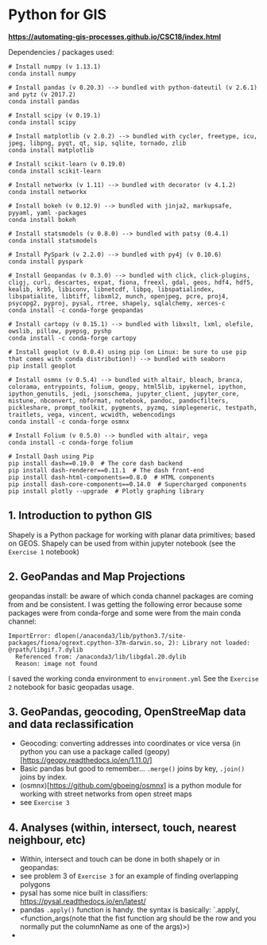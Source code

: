 # Python for GIS

__https://automating-gis-processes.github.io/CSC18/index.html__

Dependencies / packages used:
```
# Install numpy (v 1.13.1)
conda install numpy

# Install pandas (v 0.20.3) --> bundled with python-dateutil (v 2.6.1) and pytz (v 2017.2)
conda install pandas

# Install scipy (v 0.19.1)
conda install scipy

# Install matplotlib (v 2.0.2) --> bundled with cycler, freetype, icu, jpeg, libpng, pyqt, qt, sip, sqlite, tornado, zlib
conda install matplotlib

# Install scikit-learn (v 0.19.0)
conda install scikit-learn

# Install networkx (v 1.11) --> bundled with decorator (v 4.1.2)
conda install networkx

# Install bokeh (v 0.12.9) --> bundled with jinja2, markupsafe, pyyaml, yaml -packages
conda install bokeh

# Install statsmodels (v 0.8.0) --> bundled with patsy (0.4.1)
conda install statsmodels

# Install PySpark (v 2.2.0) --> bundled with py4j (v 0.10.6)
conda install pyspark

# Install Geopandas (v 0.3.0) --> bundled with click, click-plugins, cligj, curl, descartes, expat, fiona, freexl, gdal, geos, hdf4, hdf5, kealib, krb5, libiconv, libnetcdf, libpq, libspatialindex, libspatialite, libtiff, libxml2, munch, openjpeg, pcre, proj4, psycopg2, pyproj, pysal, rtree, shapely, sqlalchemy, xerces-c
conda install -c conda-forge geopandas

# Install cartopy (v 0.15.1) --> bundled with libxslt, lxml, olefile, owslib, pillow, pyepsg, pyshp
conda install -c conda-forge cartopy

# Install geoplot (v 0.0.4) using pip (on Linux: be sure to use pip that comes with conda distribution!) --> bundled with seaborn
pip install geoplot

# Install osmnx (v 0.5.4) --> bundled with altair, bleach, branca, colorama, entrypoints, folium, geopy, html5lib, ipykernel, ipython, ipython_genutils, jedi, jsonschema, jupyter_client, jupyter_core, mistune, nbconvert, nbformat, notebook, pandoc, pandocfilters, pickleshare, prompt_toolkit, pygments, pyzmq, simplegeneric, testpath, traitlets, vega, vincent, wcwidth, webencodings
conda install -c conda-forge osmnx

# Install Folium (v 0.5.0) --> bundled with altair, vega
conda install -c conda-forge folium

# Install Dash using Pip
pip install dash==0.19.0  # The core dash backend
pip install dash-renderer==0.11.1  # The dash front-end
pip install dash-html-components==0.8.0  # HTML components
pip install dash-core-components==0.14.0  # Supercharged components
pip install plotly --upgrade  # Plotly graphing library
```

## 1. Introduction to python GIS

Shapely is a Python package for working with planar data primitives; based on GEOS. Shapely can be used from within jupyter notebook (see the `Exercise 1` notebook)

## 2. GeoPandas and Map Projections
geopandas install: be aware of which conda channel packages are coming from and be consistent. I was getting the following error because some packages were from conda-forge and some were from the main conda channel:
```
ImportError: dlopen(/anaconda3/lib/python3.7/site-packages/fiona/ogrext.cpython-37m-darwin.so, 2): Library not loaded: @rpath/libgif.7.dylib
  Referenced from: /anaconda3/lib/libgdal.20.dylib
  Reason: image not found
```
I saved the working conda environment to `environment.yml`
See the `Exercise 2` notebook for basic geopadas usage.

## 3. GeoPandas, geocoding, OpenStreeMap data and data reclassification
- Geocoding: converting addresses into coordinates or vice versa (in python you can use a package called (geopy)[https://geopy.readthedocs.io/en/1.11.0/]
- Basic pandas but good to remember... `.merge()` joins by key, `.join()` joins by index.
- (osmnx)[https://github.com/gboeing/osmnx] is a python module for working with street networks from open street maps
- see `Exercise 3`
  

## 4. Analyses (within, intersect, touch, nearest neighbour, etc)
- Within, intersect and touch can be done in both shapely or in geopandas:
- see problem 3 of `Exercise 3` for an example of finding overlapping polygons
- pysal has some nice built in classifiers: https://pysal.readthedocs.io/en/latest/
- pandas `.apply()` function is handy. the syntax is basically: `<dfName>.apply(<functionName>, <function_args(note that the fist function arg should be the row and you normally put the columnName as one of the args)>)
- 